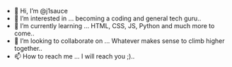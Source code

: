 - 👋 Hi, I’m @j1sauce
- 👀 I’m interested in ... becoming a coding and general tech guru..
- 🌱 I’m currently learning ...  HTML, CSS, JS, Python and much more to come..
- 💞️ I’m looking to collaborate on ...  Whatever makes sense to climb higher together..
- 📫 How to reach me ...  I will reach you ;)..

<!---
j1sauce/j1sauce is a ✨ special ✨ repository because its `README.md` (this file) appears on your GitHub profile.
You can click the Preview link to take a look at your changes.
--->
